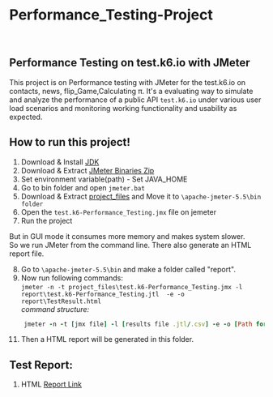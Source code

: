 # Performance_Testing-Project
<br>

## Performance Testing on test.k6.io with JMeter


This project is on Performance testing with JMeter for the test.k6.io on contacts, news, flip_Game,Calculating π. It's a evaluating way to simulate and analyze the performance of a public API `test.k6.io` under various user load scenarios and monitoring working functionality and usability as expected.



## How to run this project!
1. Download & Install [JDK](https://www.oracle.com/java/technologies/javase/jdk11-archive-downloads.html)
2. Download & Extract [JMeter Binaries Zip](https://jmeter.apache.org/download_jmeter.cgi)
3. Set environment variable(path) -  Set JAVA_HOME
4. Go to bin folder and open `jmeter.bat`
5. Download & Extract [project_files](https://drive.google.com/drive/folders/13SuvIsQtVSnPtEatu--I1_O4ma-ujcb4?usp=drive_link) and Move it to `\apache-jmeter-5.5\bin folder`
6. Open the `test.k6-Performance_Testing.jmx` file on jemeter
7. Run the project

But in GUI mode it consumes more memory and makes system slower. \
So we run JMeter from the command line. There also generate an HTML report file.

8. Go to `\apache-jmeter-5.5\bin` and make a folder called "report". 
9. Now run following commands: \
`jmeter -n -t project_files\test.k6-Performance_Testing.jmx -l report\test.k6-Performance_Testing.jtl  -e -o report\TestResult.html` \
_command structure:_
```ruby
	jmeter -n -t [jmx file] -l [results file .jtl/.csv] -e -o [Path for html report folder]
```
11. Then a HTML report will be generated in this folder.




<!-- 
## Test Cases for this Testing:
`incomplete` 
-->

## Test Report:
1. HTML [Report Link](https://drive.google.com/drive/folders/1WM7cePqVMVgdr2F4CITW3jM7ccn2yJb1?usp=drive_link)
